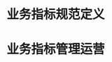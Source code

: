 <!--
 * @Author              : Uncle Bean
 * @Date                : 2020-04-24 23:04:56
 * @LastEditors         : Uncle Bean
 * @LastEditTime        : 2020-04-25 09:17:16
 * @FilePath            : \DW\数据治理\数据标准\业务标准.md
 * @Description         : 
 -->

# 业务指标规范定义


# 业务指标管理运营